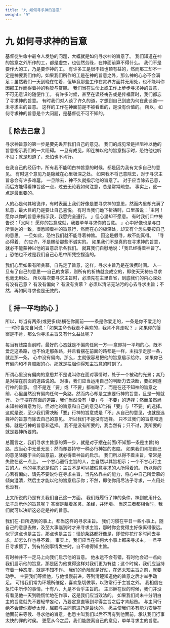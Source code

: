 ```yaml
---
title: "九 如何寻求神的旨意"
weight: "9"
---
```


# 九 如何寻求神的旨意


基督徒生命中最令人发愁的问题，大概就是如何寻求神的旨意了。
我们知道在神的旨意之外所作的工，都是虚空，也徒然劳碌，在神面前算不得什么。
我们不是要作大的工，乃是要作神的工。
有许多工是很不错也顶有益的，然而那工却不一定是神要我们作的，如果我们所作的工是在神的旨意之外，那么神的心必不会满足；虽然我们一天到晚在忙着，但毕竟那些工作在灵界方面并无用处，也不能叫你因那工作而得着神的称赞与赏赐。
我们当在生命上或工作上步步寻求神的旨意，不可无意识的随便作工。
有许多时候，甚至在读经祷告或是传福音时，我们都忘了寻求神的旨意。
有时我们对人谈了许久的道，才想到自己到底为何在此谈道──未寻求主的旨意。
这样的工作在神面前是不被看重的，是没有价值的。
所以，如何寻求神的旨意是个大问题，是基督徒不可不知的。

## 〖 除去己意 〗

寻求神旨意的第一步是要先丢开我们自己的意见。
我们的成见常是拦阻神以他的旨意指示我们的一大阻碍。
一旦有成见，即连神以他的旨意指示时，恐怕他也听不见；就是知道了，恐怕也不肯行。

在我自己的经历中，所有我不能明白神旨意的时候，都是因为我有太多自己的意见。
有时这个意见乃是隐藏在心里极深之处。
如果我不将己意除去，对于寻求主旨总会有许多难扈。
一旦除去，神不久就指示他的旨意了。
对于应当除去己意，而后方能得看神旨这一点，过去无论我如何注意，总是常常疏忽。
事实上，这一点是最重要的。

人的心是何其地诡诈，有时表面上我们好像是要寻求神的意思，然而内里却充满了私意，最大目的乃是要让自己喜悦。
有时当我们跪下祈祷时，口里虽说：「主阿！
愿你以你的旨意来指示我，我愿完全遵行。
」但心里却不愿意。
有时我们口中祷告说：「父阿！
愿你的旨意成就，我要单单寻求你的旨意。
」心中好像也是与口所表达的一致，很愿顺着神的旨意行，然而在心的极深处，却又有个念头要按自己的意思。
一旦如此，恐怕我们就不能寻着神旨。
因这是假寻，故不能真得。
「寻必得着」
的应许，不是赐给那些不诚实的。
如果我们不是真的在寻求神的旨意，就必不能蒙神以他的旨意启示各我们。
就算我们自慰地说：「我已经得着神旨了。
」恐怕也不过是我们自己心思中所凭空捏造的。

我们心里如果有所贪慕，自先定了旨意，这样，寻求主旨乃是在浪费时间。
人一旦有了自己的意思──自己的贪慕，则所有的祈祷就变成空的，即使天天祷告寻求也毫无用处。
所以每次要寻求主旨时，必须先在主里自省，到底我们的内心深处有没有己意？
有没有偏向？
有没有贪慕？
必须以清洁无玷污的心去寻求主旨；不然，再如同寻求也是无效的。

## 〖 持一平均的心 〗

所以，每当有两条(或更多)路横在你面前──一条是你爱走的，一条是你不爱走的──时你当先自问说：「如果主命令我走不喜欢的，我肯不肯走呢？
」如果你的答案是不肯，那么你寻求主旨又有什么益处呢？

每当有歧路当前时，最好的心态就是不偏向任同一方──意即持一平均的心，既不爱走这条路，也不怕走那条路，并且看摆在前面的路都是一样，主指示走那一条，就走那一条。
心中没有偏向，那么，主就很容易把他的旨意启示给你。
如果你已有偏向和不肯顺服的心，那就是拦阻你得知主旨意的时刻了。

所谓心里没有偏向的意思并不是说叫你在面对事情时，处于一个被动的光景；其乃是对摆在前面的道路说的。
对事，我们应当运用自己的判断力去决断，要如何遵行神的旨意。
但不是连「要」或「不要」都省略了，而是在还不知神的旨意之前，心里虽然没有偏向任何一条路，然而内心却是立志要行神的旨意，且是一知就行。
对于摆在前面的道路，我们当然没有「要」与「不要」的选择；然而虽然尚未知神的旨意为何，但对他的旨意和自己的意见却当有「要」与「不要」的选择。
这就是说，至少我们需决断「要」行神的旨意或是「不」从自己的意见，也就是选择神的旨意而除去自己的意见。
所以我们不是没有选择。
只不过我们的旨意和选择，就是行神的旨意和选择。
我不是没有所要的，我当然有；只不过，我所要的就是要神所要的。

总而言之，我们寻求主旨意的第一步，就是对于摆在前面(不知那一条是主旨)的路，应当心中无爱无恶；然而却要持守一种必行神旨的态度。
如果我们肯把自己的意见降服于主的旨意前，就必得着神旨的启示。
我们所以得不着主旨，常常是失败在这一点上。
一个甘心遵行主旨的人，主自然以其旨相示；一个不甘心行主旨的人，他的寻求必是假的；主旨不是可以被假意寻求的人所得着的。
所以你的心若有偏向，请先不要说你在寻求主旨，当先依靠主的能力，将心中自己所爱慕的倾向澄清，然后主才能以他的旨意启示你；不然，即使你用尽法子寻求，一点用处也没有。

上文所说的乃是有关我们自己这一方面。
我们既履行了神的条件，神到底用什么法子启示他的旨意呢？
答案是藉着圣灵、圣经，并环境。
当这三者都相合时，我们就可以决断这必定是神的旨意。

我们在-日所遇到的事上，都当这样的寻求主旨。
我们习惯在平日一些小事上，随自己的意思去做，及至大事临到时才来寻求主旨，那时你会觉得主好像离得很远。
似乎这点也是主旨，那点也是主旨：憧蚧条路都好像是，即使你花许多时间去寻求，却怎么样也寻不着。
事实上，我们应当在任何大小事上都来寻求主，一旦平日寻求惯了，到有特别事情发生时，自不难得知主旨。

有时神并不一定马上向我们启示他的旨意。
他永远不会有错，有时他会迟一点向我们启示他的旨意，那是因为他觉得这样对我们更为有益；这个时候，我们应当持守着一种态度，就是不知不作。
我们的危险就是好动，在还未知主旨之前，就要动手。
主要我们等候他，与他慢慢前进，等到清楚知道他的旨意之后才举手动足。
可惜我们常为环境所催促，喜欢急切做事，以致常行于主旨之外。
我相信在急忙中所作的事情，十有八、九是不合乎主旨的。
主耶稣在世的时候，我们并没有看见他一天到晚慌忙地在作事，这是我们应当效法的。
如果我们尚未十分明白主的旨意就先不要轻举妄动，乃要定意直等到寻得主旨之后才肯起首。
与主同行绝不会使你脚步太慢，屈膝与主同前进乃是最快的。
愿主使我们多有能力安静在他面前来等候、寻求他的旨意，也愿主叫我们以后不再有到他面前，承认我们行事太快的罪的时侯。
更愿从今之后，我们能脱离自己的意见，单单寻求主的旨意。
